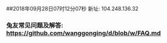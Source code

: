 ##2018年09月28日07时12分07秒 新址: 104.248.136.32
### 兔友常见问题及解答: https://github.com/wanggonging/d/blob/w/FAQ.md
